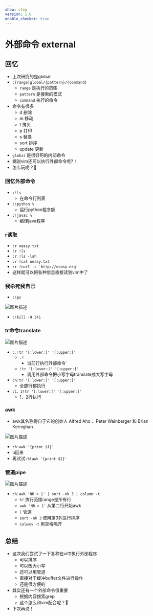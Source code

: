 ```yaml
---
show: step
version: 1.0
enable_checker: true
---
```


# 外部命令  external

## 回忆

- 上次研究的是global
- `:[range]global/{pattern}/{command}`
	- `range` 是执行的范围
	- `pattern` 是搜索的模式
	- `command` 执行的命令
- 命令有很多
	- d 删除
	- m 移动
	- t 拷贝
	- p 打印
	- s 替换
	- sort 排序
	- update 更新
- `global` 是很好用的内部命令
- 据说vim还可以执行外部命令呢?！
- 怎么玩呢？🤔

### 回忆外部命令

- `:!ls`
	- 在命令行列表
- `:!python %`
	- 运行python程序额
- `:!javac %`
	- 编译java程序

### r读取

- `:r oeasy.txt`
- `:r !ls`
- `:r !ls -lah`
- `:r !cat oeasy.txt`
- `:r !curl -s 'http://oeasy.org'`
- 这样就可以把各种信息直接读到vim中了

### 我杀死我自己
- `:!ps`

![图片描述](https://doc.shiyanlou.com/courses/uid1190679-20210802-1627866038521)

- `:!kill -9 341`

### tr命令translate

![图片描述](https://doc.shiyanlou.com/courses/uid1190679-20210802-1627866158517)

- `:.!tr '[:lower:]' '[:upper:]'`
	- `.!` 
		- 当前行执行外部命令`
	- `!tr '[:lower:]' '[:upper:]'`
		- 调用外部命令把小写字母translate成大写字母
- `:%!tr '[:lower:]' '[:upper:]'`
	- 全部行都执行
- `:1，2!tr '[:lower:]' '[:upper:]'`
	- 1、2行执行

### awk
- awk其名称得自于它的创始人 Alfred Aho 、Peter Weinberger 和 Brian Kernighan

![图片描述](https://doc.shiyanlou.com/courses/uid1190679-20210802-1627867055437)

- `:%!awk '{print $1}'`
- <kbd>u</kbd>回来
- 再试试`:%!awk '{print $2}'`

### 管道pipe

![图片描述](https://doc.shiyanlou.com/courses/uid1190679-20210802-1627867271401)

- `:%!awk 'NR > 1' | sort -nk 3 | column -t`
	- `%!` 执行范围range是所有行
	- `awk 'NR > 1'` 从第二行开始awk
	-  `|` 管道
	- `sort -nk 3`  使用第3列进行排序
	- `column -t` 用空格隔开

## 总结
- 这次我们尝试了一下各种在vi中执行外部程序
    - 可以排序
    - 可以改大小写
    - 还可以用管道
    - 直接对于缓冲buffer文件进行操作
    - 还是很方便的
- 其实还有一个外部命令很重要
    - 根据内容搜索grep
    - 这个怎么和vim配合呢？🤔
- 下次再说！


